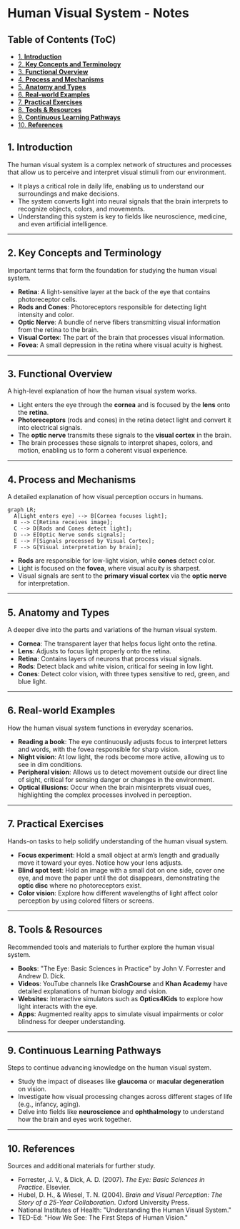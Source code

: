# Human Visual System - Notes

## Table of Contents (ToC)

  - [1. **Introduction**](#1-introduction)
  - [2. **Key Concepts and Terminology**](#2-key-concepts-and-terminology)
  - [3. **Functional Overview**](#3-functional-overview)
  - [4. **Process and Mechanisms**](#4-process-and-mechanisms)
  - [5. **Anatomy and Types**](#5-anatomy-and-types)
  - [6. **Real-world Examples**](#6-real-world-examples)
  - [7. **Practical Exercises**](#7-practical-exercises)
  - [8. **Tools \& Resources**](#8-tools--resources)
  - [9. **Continuous Learning Pathways**](#9-continuous-learning-pathways)
  - [10. **References**](#10-references)

## 1. **Introduction**  
The human visual system is a complex network of structures and processes that allow us to perceive and interpret visual stimuli from our environment.

- It plays a critical role in daily life, enabling us to understand our surroundings and make decisions.
- The system converts light into neural signals that the brain interprets to recognize objects, colors, and movements.
- Understanding this system is key to fields like neuroscience, medicine, and even artificial intelligence.

---

## 2. **Key Concepts and Terminology**  
Important terms that form the foundation for studying the human visual system.

- **Retina**: A light-sensitive layer at the back of the eye that contains photoreceptor cells.
- **Rods and Cones**: Photoreceptors responsible for detecting light intensity and color.
- **Optic Nerve**: A bundle of nerve fibers transmitting visual information from the retina to the brain.
- **Visual Cortex**: The part of the brain that processes visual information.
- **Fovea**: A small depression in the retina where visual acuity is highest.

---

## 3. **Functional Overview**  
A high-level explanation of how the human visual system works.

- Light enters the eye through the **cornea** and is focused by the **lens** onto the **retina**.
- **Photoreceptors** (rods and cones) in the retina detect light and convert it into electrical signals.
- The **optic nerve** transmits these signals to the **visual cortex** in the brain.
- The brain processes these signals to interpret shapes, colors, and motion, enabling us to form a coherent visual experience.

---

## 4. **Process and Mechanisms**  
A detailed explanation of how visual perception occurs in humans.

```mermaid
graph LR;
  A[Light enters eye] --> B[Cornea focuses light];
  B --> C[Retina receives image];
  C --> D[Rods and Cones detect light];
  D --> E[Optic Nerve sends signals];
  E --> F[Signals processed by Visual Cortex];
  F --> G[Visual interpretation by brain];
```

- **Rods** are responsible for low-light vision, while **cones** detect color.
- Light is focused on the **fovea**, where visual acuity is sharpest.
- Visual signals are sent to the **primary visual cortex** via the **optic nerve** for interpretation.

---

## 5. **Anatomy and Types**  
A deeper dive into the parts and variations of the human visual system.

- **Cornea**: The transparent layer that helps focus light onto the retina.
- **Lens**: Adjusts to focus light properly onto the retina.
- **Retina**: Contains layers of neurons that process visual signals.
- **Rods**: Detect black and white vision, critical for seeing in low light.
- **Cones**: Detect color vision, with three types sensitive to red, green, and blue light.

---

## 6. **Real-world Examples**  
How the human visual system functions in everyday scenarios.

- **Reading a book**: The eye continuously adjusts focus to interpret letters and words, with the fovea responsible for sharp vision.
- **Night vision**: At low light, the rods become more active, allowing us to see in dim conditions.
- **Peripheral vision**: Allows us to detect movement outside our direct line of sight, critical for sensing danger or changes in the environment.
- **Optical illusions**: Occur when the brain misinterprets visual cues, highlighting the complex processes involved in perception.

---

## 7. **Practical Exercises**  
Hands-on tasks to help solidify understanding of the human visual system.

- **Focus experiment**: Hold a small object at arm’s length and gradually move it toward your eyes. Notice how your lens adjusts.
- **Blind spot test**: Hold an image with a small dot on one side, cover one eye, and move the paper until the dot disappears, demonstrating the **optic disc** where no photoreceptors exist.
- **Color vision**: Explore how different wavelengths of light affect color perception by using colored filters or screens.

---

## 8. **Tools & Resources**  
Recommended tools and materials to further explore the human visual system.

- **Books**: "The Eye: Basic Sciences in Practice" by John V. Forrester and Andrew D. Dick.
- **Videos**: YouTube channels like **CrashCourse** and **Khan Academy** have detailed explanations of human biology and vision.
- **Websites**: Interactive simulators such as **Optics4Kids** to explore how light interacts with the eye.
- **Apps**: Augmented reality apps to simulate visual impairments or color blindness for deeper understanding.

---

## 9. **Continuous Learning Pathways**  
Steps to continue advancing knowledge on the human visual system.

- Study the impact of diseases like **glaucoma** or **macular degeneration** on vision.
- Investigate how visual processing changes across different stages of life (e.g., infancy, aging).
- Delve into fields like **neuroscience** and **ophthalmology** to understand how the brain and eyes work together.
  
---

## 10. **References**  
Sources and additional materials for further study.

- Forrester, J. V., & Dick, A. D. (2007). *The Eye: Basic Sciences in Practice*. Elsevier.
- Hubel, D. H., & Wiesel, T. N. (2004). *Brain and Visual Perception: The Story of a 25-Year Collaboration*. Oxford University Press.
- National Institutes of Health: "Understanding the Human Visual System."
- TED-Ed: "How We See: The First Steps of Human Vision."
